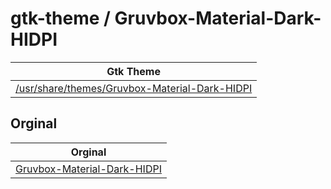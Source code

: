 

# gtk-theme / Gruvbox-Material-Dark-HIDPI

| Gtk Theme |
| --- |
| [/usr/share/themes/Gruvbox-Material-Dark-HIDPI](.) |


## Orginal

| Orginal |
| --- |
| [Gruvbox-Material-Dark-HIDPI](https://github.com/TheGreatMcPain/gruvbox-material-gtk/tree/master/themes/Gruvbox-Material-Dark-HIDPI) |
